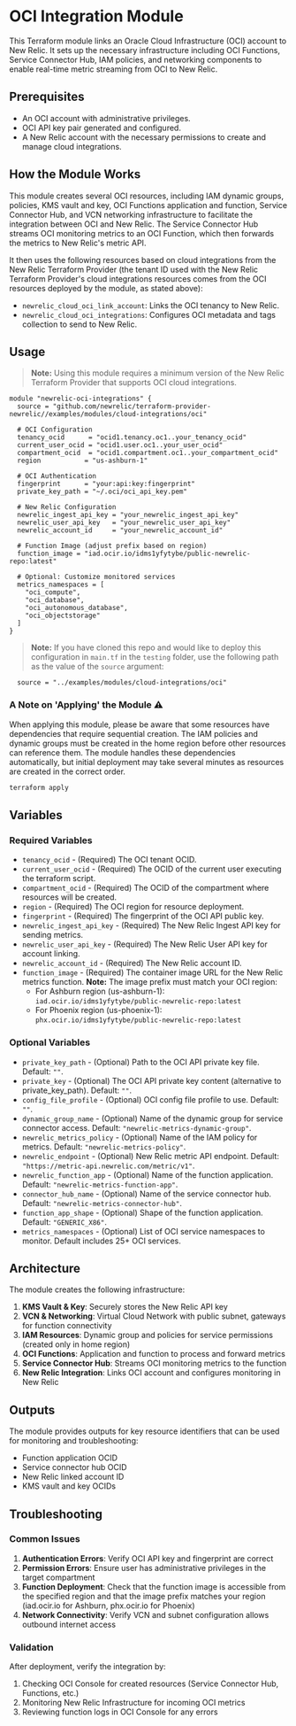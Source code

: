 # OCI Integration Module

This Terraform module links an Oracle Cloud Infrastructure (OCI) account to New Relic. It sets up the necessary infrastructure including OCI Functions, Service Connector Hub, IAM policies, and networking components to enable real-time metric streaming from OCI to New Relic.

## Prerequisites

- An OCI account with administrative privileges.
- OCI API key pair generated and configured.
- A New Relic account with the necessary permissions to create and manage cloud integrations.

## How the Module Works

This module creates several OCI resources, including IAM dynamic groups, policies, KMS vault and key, OCI Functions application and function, Service Connector Hub, and VCN networking infrastructure to facilitate the integration between OCI and New Relic. The Service Connector Hub streams OCI monitoring metrics to an OCI Function, which then forwards the metrics to New Relic's metric API.

It then uses the following resources based on cloud integrations from the New Relic Terraform Provider (the tenant ID used with the New Relic Terraform Provider's cloud integrations resources comes from the OCI resources deployed by the module, as stated above):

- `newrelic_cloud_oci_link_account`: Links the OCI tenancy to New Relic.
- `newrelic_cloud_oci_integrations`: Configures OCI metadata and tags collection to send to New Relic.

## Usage

> **Note:** Using this module requires a minimum version of the New Relic Terraform Provider that supports OCI cloud integrations.

```hcl
module "newrelic-oci-integrations" {
  source = "github.com/newrelic/terraform-provider-newrelic//examples/modules/cloud-integrations/oci"
  
  # OCI Configuration
  tenancy_ocid      = "ocid1.tenancy.oc1..your_tenancy_ocid"
  current_user_ocid = "ocid1.user.oc1..your_user_ocid"
  compartment_ocid  = "ocid1.compartment.oc1..your_compartment_ocid"
  region           = "us-ashburn-1"
  
  # OCI Authentication
  fingerprint      = "your:api:key:fingerprint"
  private_key_path = "~/.oci/oci_api_key.pem"
  
  # New Relic Configuration
  newrelic_ingest_api_key = "your_newrelic_ingest_api_key"
  newrelic_user_api_key   = "your_newrelic_user_api_key"
  newrelic_account_id     = "your_newrelic_account_id"
  
  # Function Image (adjust prefix based on region)
  function_image = "iad.ocir.io/idms1yfytybe/public-newrelic-repo:latest"
  
  # Optional: Customize monitored services
  metrics_namespaces = [
    "oci_compute",
    "oci_database",
    "oci_autonomous_database",
    "oci_objectstorage"
  ]
}
```

> **Note:** If you have cloned this repo and would like to deploy this configuration in `main.tf` in the `testing` folder, use the following path as the value of the `source` argument:

```hcl
  source = "../examples/modules/cloud-integrations/oci"
```

### A Note on 'Applying' the Module :warning:

When applying this module, please be aware that some resources have dependencies that require sequential creation. The IAM policies and dynamic groups must be created in the home region before other resources can reference them. The module handles these dependencies automatically, but initial deployment may take several minutes as resources are created in the correct order.

```sh
terraform apply
```

## Variables

### Required Variables

- `tenancy_ocid` - (Required) The OCI tenant OCID.
- `current_user_ocid` - (Required) The OCID of the current user executing the terraform script.
- `compartment_ocid` - (Required) The OCID of the compartment where resources will be created.
- `region` - (Required) The OCI region for resource deployment.
- `fingerprint` - (Required) The fingerprint of the OCI API public key.
- `newrelic_ingest_api_key` - (Required) The New Relic Ingest API key for sending metrics.
- `newrelic_user_api_key` - (Required) The New Relic User API key for account linking.
- `newrelic_account_id` - (Required) The New Relic account ID.
- `function_image` - (Required) The container image URL for the New Relic metrics function. **Note:** The image prefix must match your OCI region:
  - For Ashburn region (us-ashburn-1): `iad.ocir.io/idms1yfytybe/public-newrelic-repo:latest`
  - For Phoenix region (us-phoenix-1): `phx.ocir.io/idms1yfytybe/public-newrelic-repo:latest`

### Optional Variables

- `private_key_path` - (Optional) Path to the OCI API private key file. Default: `""`.
- `private_key` - (Optional) The OCI API private key content (alternative to private_key_path). Default: `""`.
- `config_file_profile` - (Optional) OCI config file profile to use. Default: `""`.
- `dynamic_group_name` - (Optional) Name of the dynamic group for service connector access. Default: `"newrelic-metrics-dynamic-group"`.
- `newrelic_metrics_policy` - (Optional) Name of the IAM policy for metrics. Default: `"newrelic-metrics-policy"`.
- `newrelic_endpoint` - (Optional) New Relic metric API endpoint. Default: `"https://metric-api.newrelic.com/metric/v1"`.
- `newrelic_function_app` - (Optional) Name of the function application. Default: `"newrelic-metrics-function-app"`.
- `connector_hub_name` - (Optional) Name of the service connector hub. Default: `"newrelic-metrics-connector-hub"`.
- `function_app_shape` - (Optional) Shape of the function application. Default: `"GENERIC_X86"`.
- `metrics_namespaces` - (Optional) List of OCI service namespaces to monitor. Default includes 25+ OCI services.

## Architecture

The module creates the following infrastructure:

1. **KMS Vault & Key**: Securely stores the New Relic API key
2. **VCN & Networking**: Virtual Cloud Network with public subnet, gateways for function connectivity
3. **IAM Resources**: Dynamic group and policies for service permissions (created only in home region)
4. **OCI Functions**: Application and function to process and forward metrics
5. **Service Connector Hub**: Streams OCI monitoring metrics to the function
6. **New Relic Integration**: Links OCI account and configures monitoring in New Relic

## Outputs

The module provides outputs for key resource identifiers that can be used for monitoring and troubleshooting:

- Function application OCID
- Service connector hub OCID  
- New Relic linked account ID
- KMS vault and key OCIDs

## Troubleshooting

### Common Issues

1. **Authentication Errors**: Verify OCI API key and fingerprint are correct
2. **Permission Errors**: Ensure user has administrative privileges in the target compartment
3. **Function Deployment**: Check that the function image is accessible from the specified region and that the image prefix matches your region (iad.ocir.io for Ashburn, phx.ocir.io for Phoenix)
4. **Network Connectivity**: Verify VCN and subnet configuration allows outbound internet access

### Validation

After deployment, verify the integration by:

1. Checking OCI Console for created resources (Service Connector Hub, Functions, etc.)
2. Monitoring New Relic Infrastructure for incoming OCI metrics
3. Reviewing function logs in OCI Console for any errors
